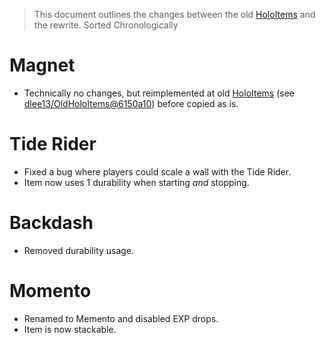 > This document outlines the changes between the old [HoloItems](https://github.com/dlee13/OldHoloItems) and the rewrite.
> Sorted Chronologically

# Magnet
- Technically no changes, but reimplemented at old [HoloItems](https://github.com/dlee13/OldHoloItems) (see [dlee13/OldHoloItems@6150a10](https://github.com/dlee13/OldHoloItems/commit/6150a10cc16e98243b3a5694082d6666ac471123)) before copied as is.

# Tide Rider
- Fixed a bug where players could scale a wall with the Tide Rider.
- Item now uses 1 durability when starting *and* stopping.

# Backdash
- Removed durability usage.

# Momento
- Renamed to Memento and disabled EXP drops.
- Item is now stackable.
